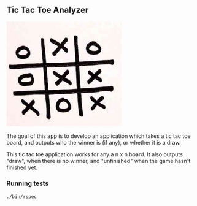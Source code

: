 ## Tic Tac Toe Analyzer

![tic tac toe image](./tictactoe.jpg)

The goal of this app is to develop an application which takes a tic tac toe board, and outputs who the winner is (if any), or whether it is a draw.

This tic tac toe application works for any a n x n board.
It also outputs "draw", when there is no winner, and  "unfinished"  when the game hasn't finished yet.

### Running tests

    ./bin/rspec